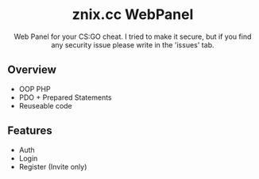 <h1 align="center">znix.cc WebPanel</h1>
<p align="center">
Web Panel for your CS:GO cheat. 
I tried to make it secure, but if you find any security issue please write in the 'issues' tab.
</p>

## Overview
- OOP PHP
- PDO + Prepared Statements
- Reuseable code

## Features
- Auth
 - Login
 - Register (Invite only)
 
